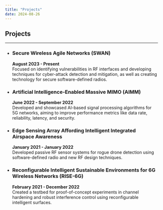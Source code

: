 ```yaml
---
title: "Projects"
date: 2024-08-26
---
```


## Projects
***
* ### Secure Wireless Agile Networks (SWAN)  
  **August 2023 - Present**  
Focused on identifying vulnerabilities in RF interfaces and developing techniques for cyber-attack detection and mitigation, as well as creating technology for secure software-defined radios.

* ### Artificial Intelligence-Enabled Massive MIMO (AIMM)  
  **June 2022 - September 2022**  
Developed and showcased AI-based signal processing algorithms for 5G networks, aiming to improve performance metrics like data rate, reliability, latency, and security.

* ### Edge Sensing Array Affording Intelligent Integrated Airspace Awareness  
  **January 2021 - January 2022**  
Developed passive RF sensor systems for rogue drone detection using software-defined radio and new RF design techniques.

* ### Reconfigurable Intelligent Sustainable Environments for 6G Wireless Networks (RISE-6G)  
  **February 2021 - December 2022**  
Created a testbed for proof-of-concept experiments in channel hardening and robust interference control using reconfigurable intelligent surfaces.
